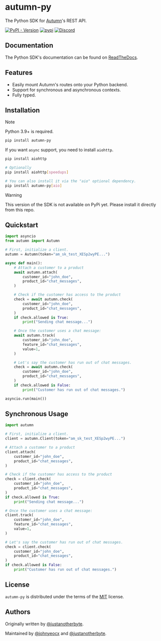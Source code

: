 # autumn-py

The Python SDK for [Autumn](https://github.com/useautumn/autumn)'s REST API.

[![PyPI - Version](https://img.shields.io/pypi/v/autumn-py.svg)](https://pypi.org/project/autumn-py)
[![pypi](https://img.shields.io/pypi/pyversions/autumn-py.svg)](https://pypi.org/pypi/autumn-py)
[![Discord](https://img.shields.io/badge/Join%20Community-5865F2?logo=discord&logoColor=white)](https://discord.gg/53emPtY9tA)

## Documentation

The Python SDK's documentation can be found on [ReadTheDocs](https://autumn-py.readthedocs.io).

## Features

- Easily mount Autumn's routes onto your Python backend.
- Support for synchronous and asynchronous contexts.
- Fully typed.

## Installation

> [!NOTE]
> Python 3.9+ is required.

```bash
pip install autumn-py
```

If you want `async` support, you need to install `aiohttp`.

```bash
pip install aiohttp

# Optionally
pip install aiohttp[speedups]

# You can also install it via the "aio" optional dependency.
pip install autumn-py[aio]
```

> [!WARNING]
> This version of the SDK is not available on PyPi yet.
> Please install it directly from this repo.

## Quickstart

```python
import asyncio
from autumn import Autumn

# First, initialize a client.
autumn = Autumn(token="am_sk_test_XESp2wyPE...")

async def main():
    # Attach a customer to a product
    await autumn.attach(
        customer_id="john_doe",
        product_id="chat_messages",
    )

    # Check if the customer has access to the product
    check = await autumn.check(
        customer_id="john_doe",
        product_id="chat_messages",
    )
    if check.allowed is True:
        print("Sending chat message...")

    # Once the customer uses a chat message:
    await autumn.track(
        customer_id="john_doe",
        feature_id="chat_messages",
        value=1,
    )

    # Let's say the customer has run out of chat messages.
    check = await autumn.check(
        customer_id="john_doe",
        product_id="chat_messages",
    )
    if check.allowed is False:
        print("Customer has run out of chat messages.")

asyncio.run(main())
```

## Synchronous Usage

```python
import autumn

# First, initialize a client.
client = autumn.Client(token="am_sk_test_XESp2wyPE...")

# Attach a customer to a product
client.attach(
    customer_id="john_doe",
    product_id="chat_messages",
)

# Check if the customer has access to the product
check = client.check(
    customer_id="john_doe",
    product_id="chat_messages",
)
if check.allowed is True:
    print("Sending chat message...")

# Once the customer uses a chat message:
client.track(
    customer_id="john_doe",
    feature_id="chat_messages",
    value=1,
)

# Let's say the customer has run out of chat messages.
check = client.check(
    customer_id="john_doe",
    product_id="chat_messages",
)
if check.allowed is False:
    print("Customer has run out of chat messages.")
```

## License

`autumn-py` is distributed under the terms of the [MIT](https://spdx.org/licenses/MIT.html) license.

## Authors

Originally written by [@justanotherbyte](https://github.com/justanotherbyte).

Maintained by [@johnyeocx](https://github.com/johnyeocx) and [@justanotherbyte](https://github.com/justanotherbyte).
